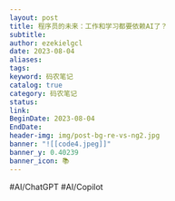 ```yaml
---
layout: post
title: 程序员的未来：工作和学习都要依赖AI了？
subtitle: 
author: ezekielgcl
date: 2023-08-04
aliases: 
tags: 
keyword: 码农笔记
catalog: true
category: 码农笔记
status: 
link: 
BeginDate: 2023-08-04
EndDate: 
header-img: img/post-bg-re-vs-ng2.jpg
banner: "![[code4.jpeg]]"
banner_y: 0.40239
banner_icon: 📚
---
```


 #AI/ChatGPT #AI/Copilot


